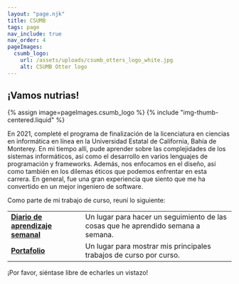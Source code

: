 ```yaml
---
layout: "page.njk"
title: CSUMB
tags: page
nav_include: true
nav_order: 4
pageImages:
  csumb_logo:
    url: /assets/uploads/csumb_otters_logo_white.jpg
    alt: CSUMB Otter logo
---
```

## ¡Vamos nutrias!

{% assign image=pageImages.csumb_logo %}
{% include "img-thumb-centered.liquid" %}

En 2021, completé el programa de finalización de la licenciatura en ciencias en informática en línea en la Universidad Estatal de California, Bahía de Monterey.
En mi tiempo allí, pude aprender sobre las complejidades de los sistemas informáticos, así como el desarrollo en varios lenguajes de programación y frameworks.
Además, nos enfocamos en el diseño, así como también en los dilemas éticos que podemos enfrentar en esta carrera.
En general, fue una gran experiencia que siento que me ha convertido en un mejor ingeniero de software.

Como parte de mi trabajo de curso, reuní lo siguiente:

| | |
| ----------------------------------------------------------------- | ------------------------------------------------------------------------- |
| **[Diario de aprendizaje semanal](https://journal.csumb.josevh.com/)**  | Un lugar para hacer un seguimiento de las cosas que he aprendido semana a semana. |
| **[Portafolio](https://portfolio.csumb.josevh.com)**                    | Un lugar para mostrar mis principales trabajos de curso por curso.                |

¡Por favor, siéntase libre de echarles un vistazo!
